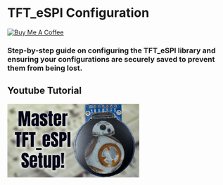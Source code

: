# TFT_eSPI Configuration
<a href="https://www.buymeacoffee.com/thelastoutpostworkshop" target="_blank">
    <img src="https://www.buymeacoffee.com/assets/img/custom_images/orange_img.png" alt="Buy Me A Coffee">
</a>

### Step-by-step guide on configuring the TFT_eSPI library and ensuring your configurations are securely saved to prevent them from being lost.

## Youtube Tutorial
[<img src="https://github.com/thelastoutpostworkshop/images/blob/main/tft_eSPI%20Configuration_1.png" width="300">](https://youtu.be/6lLlKY5U77w)